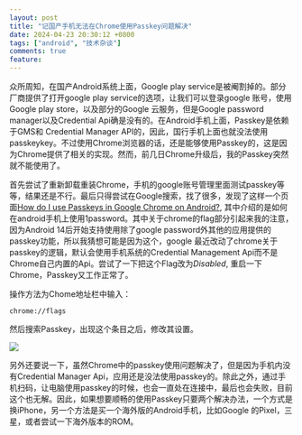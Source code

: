 ```yaml
---
layout: post
title: "记国产手机无法在Chrome使用Passkey问题解决"
date: 2024-04-23 20:30:12 +0800
tags: ["android", "技术杂谈"]
comments: true
feature: 
---
```


众所周知，在国产Android系统上面，Google play service是被阉割掉的。部分厂商提供了打开google play service的选项，让我们可以登录google 账号，使用Google play store，以及部分的Google 云服务，但是Google password manager以及Credential Api确是没有的。在Android手机上面，Passkey是依赖于GMS和 Credential Manager API的，因此，国行手机上面也就没法使用passkeykey。不过使用Chrome浏览器的话，还是能够使用Passkey的，这是因为Chrome提供了相关的实现。然而，前几日Chrome升级后，我的Passkey突然就不能使用了。
<!--more-->
首先尝试了重新卸载重装Chrome，手机的google账号管理里面测试passkey等等，结果还是不行。最后只得尝试在Google搜索，找了很多，发现了这样一个页面[How do I use Passkeys in Google Chrome on Android?](https://1password.community/discussion/143903/how-do-i-use-passkeys-in-google-chrome-on-android), 其中介绍的是如何在android手机上使用1password。其中关于chrome的flag部分引起来我的注意，因为Android 14后开始支持使用除了google password外其他的应用提供的passkey功能，所以我猜想可能是因为这个，google 最近改动了chrome关于passkey的逻辑，默认会使用手机系统的Credential Management Api而不是Chrome自己内置的Api。尝试了一下把这个Flag改为*Disabled*, 重启一下Chrome，Passkey又工作正常了。

操作方法为Chome地址栏中输入： 
```
chrome://flags
```
然后搜索Passkey，出现这个条目之后，修改其设置。

![](https://img.isming.me/image/passkeyflag.png)


另外还要说一下，虽然Chrome中的passkey使用问题解决了，但是因为手机内没有Credential Manager Api，应用还是没法使用passkey的。除此之外，通过手机扫码，让电脑使用passkey的时候，也会一直处在连接中，最后也会失败，目前这个也无解。因此，如果想要顺畅的使用Passkey只要两个解决办法，一个方式是换iPhone，另一个方法是买一个海外版的Android手机，比如Google 的Pixel，三星，或者尝试一下海外版本的ROM。

